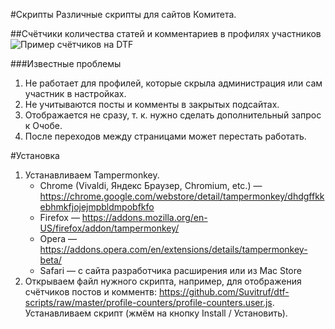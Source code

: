 #Скрипты
Различные скрипты для сайтов Комитета. 

##Счётчики количества статей и комментариев в профилях участников
![Пример счётчиков на DTF](https://user-images.githubusercontent.com/1946939/145716783-a5a41122-ca11-4dd0-98ac-c8469ca501f2.png "Пример счётчиков")


###Известные проблемы
1. Не работает для профилей, которые скрыла администрация или сам участник в настройках.
2. Не учитываются посты и комменты в закрытых подсайтах.
3. Отображается не сразу, т. к. нужно сделать дополнительный запрос к Очобе.
4. После переходов между страницами может перестать работать. 

#Установка
1. Устанавливаем Tampermonkey.
    - Chrome (Vivaldi, Яндекс Браузер, Chromium, etc.) — https://chrome.google.com/webstore/detail/tampermonkey/dhdgffkkebhmkfjojejmpbldmpobfkfo
    - Firefox — https://addons.mozilla.org/en-US/firefox/addon/tampermonkey/
    - Opera — https://addons.opera.com/en/extensions/details/tampermonkey-beta/
    - Safari — с сайта разработчика расширения или из Mac Store
2. Открываем файл нужного скрипта, например, для отображения счётчиков постов и комментв: https://github.com/Suvitruf/dtf-scripts/raw/master/profile-counters/profile-counters.user.js.
Устанавливаем скрипт (жмём на кнопку Install / Установить).